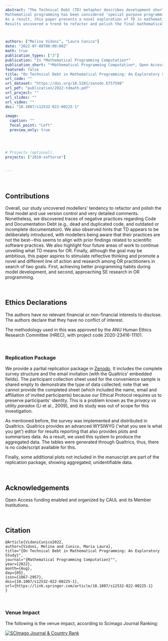 ```yaml
---
abstract: "The Technical Debt (TD) metaphor describes development shortcuts taken for expediency that cause the degradation of internal software quality. It has served the discourse between engineers and management regarding how to invest resources in maintenance and extend into scientific software (both the tools, the algorithms and the analysis conducted with it).
Mathematical programming has been considered 'special purpose programming', meant to program and simulate particular problem types (e.g., symbolic mathematics through Matlab). Likewise, more traditional mathematical programming has been considered 'modelling programming' to program models by providing programming structures required for mathematical formulations (e.g., GAMS, AMPL, AIMMS). Because of this, other authors have argued the need to consider mathematical programming as closely related to software development.
As a result, this paper presents a novel exploration of TD in mathematical programming by assessing self-reported practices through a survey, which gathered 168 complete responses. This study discovered potential debts manifested through _smells_ and attitudinal causes towards them.
Results uncovered a trend to refactor and polish the final mathematical model and use version control and detailed comments. Nonetheless, we uncovered traces of negative practices regarding _Code Debt_ and _Documentation Debt_, alongside hints indicating that most TD is deliberately introduced (i.e., modellers are aware that their practices are not the best). We aim to discuss the idea that TD is also present in mathematical programming and that it may hamper the reproducibility and maintainability of the models created. The overall goal is to outline future areas of work that can lead to changing current modellers' habits and assist in extending existing mathematical programming (both practice and research) to eventually manage TD in mathematical programming."



authors: ["Melina Vidoni", "Laura Cunico"]
date: "2022-07-08T00:00:00Z"
math: true
publication_types: ["3"]
publication: "In *Mathematical Programming Computation*"
publication_short: "*Mathematical Programming Computation*, Open Access"
featured: false
title: "On Technical Debt in Mathematical Programming: An Exploratory Study"
url_code: ""
url_dataset: "https://doi.org/10.5281/zenodo.6757598"
url_pdf: "publication/2022-tdmath.pdf"
url_project: ""
url_slides: ""
url_video: ""
doi: "10.1007/s12532-022-00225-1"
 
image:
  caption: ""
  focal_point: "Left"
  preview_only: true



  
# Projects (optional).
projects: ["2018-softorse"]
  

---
```





<br />

## Contributions

Overall, our study uncovered modellers' tendency to refactor and polish the final model and use version control and very detailed comments. Nonetheless, we discovered traces of negative practices regarding Code and Documentation Debt (e.g., dead and duplicated code, and outdated or incomplete documentation). We also observed hints that TD appears to be deliberately introduced, with modellers being aware that their practices are not the best--this seems to align with prior findings related to scientific software practices. We also highlight four future areas of work to continue unveiling what TD means for OR. Finally, although the goal may be ambitious, this paper aspires to stimulate reflective thinking and promote a novel and different line of action and research among OR practitioners in search of two goals. First, achieving better programming habits during model development, and second, approaching SE research in OR programming.






<br />


## Ethics Declarations


The authors have no relevant financial or non-financial interests to disclose. The authors declare that they have no conflict of interest.

The methodology used in this was approved by the ANU Human Ethics Research Committee (HREC), with project code 2020-23416-11101.

<br />



### Replication Package

We provide a partial replication package in [Zenodo](https://doi.org/10.5281/zenodo.6757598). It includes the complete survey structure and the email invitation (with the Qualtrics' embedded fields). The participant collection sheet used for the convenience sample is shared empty to demonstrate the type of data collected; note that we cannot provide the completed sheet (which included the name, email and affiliation of invited participants) because our Ethical Protocol requires us to preserve participants' identity. This is a problem known as the _privacy vs utility paradox_ (Li et al., 2009), and its study was out of scope for this investigation.

As mentioned before, the survey was implemented and distributed in Qualtrics. Qualtrics provides an advanced WYSIWYG ('what you see is what you get') editor for results reporting that also provides plots and summarises data. As a result, we used this system to produce the aggregated data. The tables  were generated through Qualtrics, thus, there is no code/script available for this.

Finally, some additional plots not included in the manuscript are part of the replication package, showing aggregated, unidentifiable data.




<br />


## Acknowledgements

Open Access funding enabled and organized by CAUL and its Member Institutions.


<br />

## Citation
```
@Article{VidoniCunico2022,
author={Vidoni, Melina and Cunico, Maria Laura},
title="{On Technical Debt in Mathematical Programming: An Exploratory Study}",
journal="{Mathematical Programming Computation}"",
year={2022},
month={Aug},
day={05},
issn={1867-2957},
doi={10.1007/s12532-022-00225-1},
url={https://link.springer.com/article/10.1007/s12532-022-00225-1}
}
```



<br />

### Venue Impact

The following is the venue impact, according to Scimago Journal Ranking:

<a href="https://www.scimagojr.com/journalsearch.php?q=19400158592&amp;tip=sid&amp;exact=no" title="SCImago Journal &amp; Country Rank"><img border="0" src="https://www.scimagojr.com/journal_img.php?id=19400158592" alt="SCImago Journal &amp; Country Rank"  /></a>
